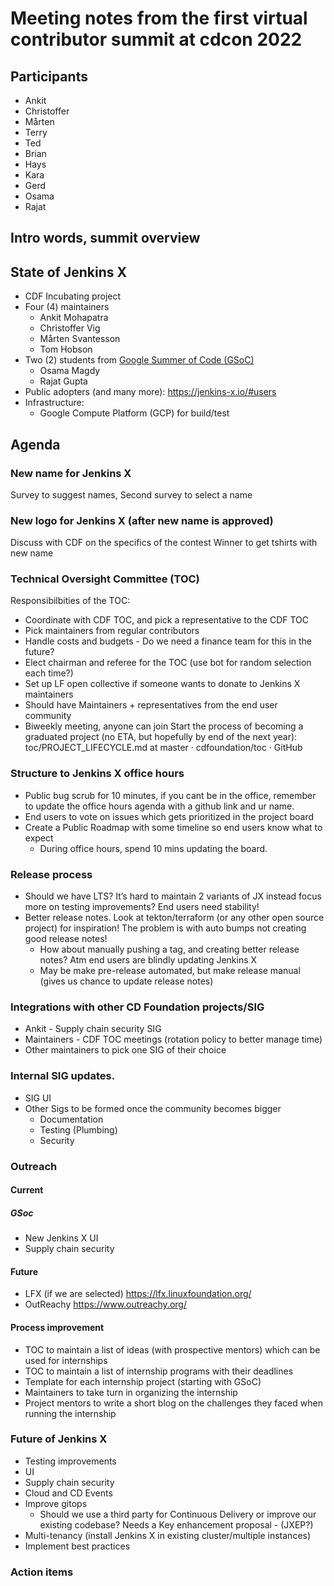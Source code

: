 # Meeting notes from the first virtual contributor summit at cdcon 2022

## Participants

- Ankit
- Christoffer
- Mårten
- Terry
- Ted
- Brian
- Hays
- Kara
- Gerd
- Osama
- Rajat

## Intro words, summit overview

## State of Jenkins X

- CDF Incubating project
- Four (4) maintainers
  - Ankit Mohapatra
  - Christoffer Vig
  - Mårten Svantesson
  - Tom Hobson
- Two (2) students from [Google Summer of Code (GSoC)](https://summerofcode.withgoogle.com/)
  - Osama Magdy
  - Rajat Gupta
- Public adopters (and many more): https://jenkins-x.io/#users
- Infrastructure:
  - Google Compute Platform (GCP) for build/test

## Agenda

### New name for Jenkins X

Survey to suggest names, Second survey to select a name

### New logo for Jenkins X (after new name is approved)

Discuss with CDF on the specifics of the contest
Winner to get tshirts with new name

### Technical Oversight Committee (TOC)

Responsibilbities of the TOC:

- Coordinate with CDF TOC, and pick a representative to the CDF TOC
- Pick maintainers from regular contributors
- Handle costs and budgets - Do we need a finance team for this in the future?
- Elect chairman and referee for the TOC (use bot for random selection each time?)
- Set up LF open collective if someone wants to donate to Jenkins X maintainers
- Should have Maintainers + representatives from the end user community
- Biweekly meeting, anyone can join
  Start the process of becoming a graduated project (no ETA, but hopefully by end of the next year): toc/PROJECT_LIFECYCLE.md at master · cdfoundation/toc · GitHub

### Structure to Jenkins X office hours

- Public bug scrub for 10 minutes, if you cant be in the office, remember to update the office hours agenda with a github link and ur name.
- End users to vote on issues which gets prioritized in the project board
- Create a Public Roadmap with some timeline so end users know what to expect
  - During office hours, spend 10 mins updating the board.

### Release process

- Should we have LTS? It’s hard to maintain 2 variants of JX instead focus more on testing improvements? End users need stability!
- Better release notes. Look at tekton/terraform (or any other open source project) for inspiration! The problem is with auto bumps not creating good release notes!
  - How about manually pushing a tag, and creating better release notes? Atm end users are blindly updating Jenkins X
  - May be make pre-release automated, but make release manual (gives us chance to update release notes)

### Integrations with other CD Foundation projects/SIG

- Ankit - Supply chain security SIG
- Maintainers - CDF TOC meetings (rotation policy to better manage time)
- Other maintainers to pick one SIG of their choice

### Internal SIG updates.

- SIG UI
- Other Sigs to be formed once the community becomes bigger
  - Documentation
  - Testing (Plumbing)
  - Security

### Outreach

#### Current

##### GSoc

- New Jenkins X UI
- Supply chain security

#### Future

- LFX (if we are selected) https://lfx.linuxfoundation.org/
- OutReachy https://www.outreachy.org/

#### Process improvement

- TOC to maintain a list of ideas (with prospective mentors) which can be used for internships
- TOC to maintain a list of internship programs with their deadlines
- Template for each internship project (starting with GSoC)
- Maintainers to take turn in organizing the internship
- Project mentors to write a short blog on the challenges they faced when running the internship

### Future of Jenkins X

- Testing improvements
- UI
- Supply chain security
- Cloud and CD Events
- Improve gitops
  - Should we use a third party for Continuous Delivery or improve our existing codebase? Needs a Key enhancement proposal - (JXEP?)
- Multi-tenancy (install Jenkins X in existing cluster/multiple instances)
- Implement best practices

### Action items
